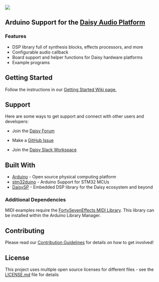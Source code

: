 ![](https://github.com/electro-smith/daisyduino/blob/master/resources/assets/banner.png)

## Arduino Support for the [Daisy Audio Platform](https://www.electro-smith.com/daisy) 

### Features
- DSP library full of synthesis blocks, effects processors, and more
- Configurable audio callback
- Board support and helper functions for Daisy hardware platforms
- Example programs

## Getting Started

Follow the instructions in our [Getting Started Wiki page.](https://github.com/electro-smith/DaisyWiki/wiki/1a.-Getting-Started-(Arduino-Edition)) 

## Support

Here are some ways to get support and connect with other users and developers:

- Join the [Daisy Forum](https://forum.electro-smith.com/)

- Make a [GitHub Issue](https://github.com/electro-smith/DaisyDuino/issues) 

- Join the [Daisy Slack Workspace](https://join.slack.com/t/es-daisy/shared_invite/zt-f9cfm1g4-DgdCok1h1Rj4fpX90~IOww)

## Built With

* [Arduino](https://github.com/arduino/Arduino) - Open source physical computing platform
* [stm32duino](https://github.com/stm32duino/Arduino_Core_STM32) - Arduino Support for STM32 MCUs
* [DaisySP](https://github.com/electro-smith/DaisySP) - Embedded DSP library for the Daisy ecosystem and beyond

### Additional Dependencies

MIDI examples require the [FortySevenEffects MIDI Library](https://github.com/FortySevenEffects/arduino_midi_library). This library can be installed within the Arduino Library Manager.

## Contributing

Please read our [Contribution Guidelines](https://github.com/electro-smith/DaisyWiki/wiki/6.-Contribution-Guidelines) for details on how to get involved!

## License

This project uses multiple open source licenses for different files - see the [LICENSE.md](LICENSE.md) file for details
